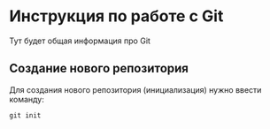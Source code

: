 # Инструкция по работе с Git

Тут будет общая информация про Git

## Создание нового репозитория

Для создания нового репозитория (инициализация) нужно ввести команду:

    git init
    